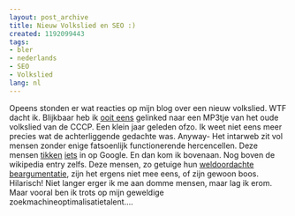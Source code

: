 ```yaml
---
layout: post_archive
title: Nieuw Volkslied en SEO :)
created: 1192099443
tags:
- bler
- nederlands
- SEO
- Volkslied
lang: nl
---
```

Opeens stonden er wat reacties op mijn blog over een nieuw volkslied. WTF dacht ik. Blijkbaar heb ik [ooit eens](http://bler.webschuur.com/nieuw_volkslied_voor_nederland) gelinked naar een MP3tje van het oude volkslied van de CCCP. Een klein jaar geleden ofzo. Ik weet niet eens meer precies wat de achterliggende gedachte was. <!--break-->Anyway- Het intarweb zit vol mensen zonder enige fatsoenlijk functionerende hercencellen. Deze mensen [tikken](http://www.google.nl/search?hl=nl&q=Nieuw+volkslied+voor+Nederland&btnG=Google+zoeken&meta=) [iets](http://www.google.nl/search?hl=nl&q=Nieuw+volkslied+Nederland&btnG=Zoeken&meta=) in op Google. En dan kom ik bovenaan. Nog boven de wikipedia entry zelfs. Deze mensen, zo getuige hun [weldoordachte beargumentatie](http://bler.webschuur.com/nieuw_volkslied_voor_nederland#comment-4757), zijn het ergens niet mee eens, of zijn gewoon boos. Hilarisch! Niet langer erger ik me aan domme mensen, maar lag ik erom. Maar vooral ben ik trots op mijn geweldige zoekmachineoptimalisatietalent.... 
